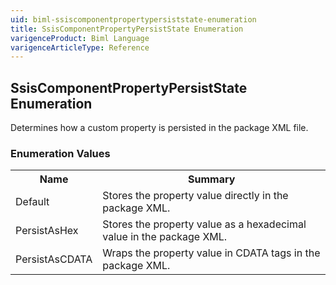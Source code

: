 ```yaml
---
uid: biml-ssiscomponentpropertypersiststate-enumeration
title: SsisComponentPropertyPersistState Enumeration
varigenceProduct: Biml Language
varigenceArticleType: Reference
---
```


## SsisComponentPropertyPersistState Enumeration<div class="LanguageSummary"><div class ="SummaryItem">Determines how a custom property is persisted in the package XML file.</div></div><div class="EnumValueGroup">### Enumeration Values<table id="EnumValue" class="MemberList"><tbody><tr><th class="MemberNameColumnHeader">Name</th><th class="MemberSummaryColumnHeader">Summary</th></tr><tr class="cd0"><td class="MemberName">Default</td><td class="MemberSummary"><div class ="SummaryItem">Stores the property value directly in the package XML.</div></td></tr><tr class="cd1"><td class="MemberName">PersistAsHex</td><td class="MemberSummary"><div class ="SummaryItem">Stores the property value as a hexadecimal value in the package XML.</div></td></tr><tr class="cd0"><td class="MemberName">PersistAsCDATA</td><td class="MemberSummary"><div class ="SummaryItem">Wraps the property value in CDATA tags in the package XML.</div></td></tr></tbody></table></div>